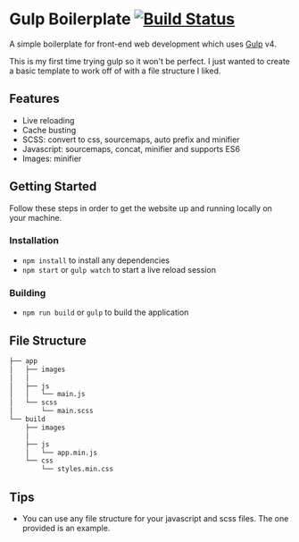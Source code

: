 # Gulp Boilerplate [![Build Status](https://travis-ci.com/LucasWinkler/gulp-boilerplate.svg?token=6xPTYyj9yJazuMpzepqi&branch=master)](https://travis-ci.com/LucasWinkler/gulp-boilerplate)

A simple boilerplate for front-end web development which uses [Gulp](https://gulpjs.com/) v4.

This is my first time trying gulp so it won't be perfect. I just wanted to create a basic template to work off of with a file structure I liked.

## Features

- Live reloading
- Cache busting
- SCSS: convert to css, sourcemaps, auto prefix and minifier
- Javascript: sourcemaps, concat, minifier and supports ES6
- Images: minifier

## Getting Started

Follow these steps in order to get the website up and running locally on your machine.

### Installation

- `npm install` to install any dependencies
- `npm start` or `gulp watch` to start a live reload session

### Building

- `npm run build` or `gulp` to build the application

## File Structure

```bash
├── app
│   ├── images
│   │
│   ├── js
│   │   └── main.js
│   └── scss
│       └── main.scss
└── build
    ├── images
    │	
    ├── js
    │   └── app.min.js
    └── css
        └── styles.min.css
```

## Tips

- You can use any file structure for your javascript and scss files. The one provided is an example.
